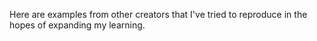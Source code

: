 Here are examples from other creators that I've tried to reproduce in the hopes of expanding my learning.

